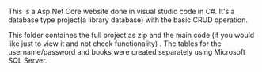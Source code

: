 This is a Asp.Net Core website done in visual studio code in C#. It's a database type project(a library database) with the basic CRUD operation.

This folder containes the full project as zip and the main code (if you would like just to view it and not check functionality) .
The tables for the username/password and books were created separately using Microsoft SQL Server.
